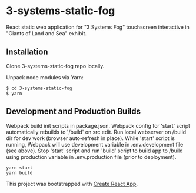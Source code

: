 # 3-systems-static-fog
React static web application for "3 Systems Fog" touchscreen interactive in "Giants of Land and Sea"
exhibit.

## Installation

Clone 3-systems-static-fog repo locally.

Unpack node modules via Yarn:

```
$ cd 3-systems-static-fog
$ yarn
```

## Development and Production Builds

Webpack build init scripts in package.json. Webpack config for 'start' script
automatically rebuilds to '/build' on src edit. Run local webserver on /build
dir for dev work (browser auto-refresh in place). While 'start' script is
running, Webpack will use development variable in .env.development file (see
  above). Stop 'start' script and run 'build' script to build app to /build
  using production variable in .env.production file (prior to deployment).

```
yarn start
yarn build
```

This project was bootstrapped with [Create React App](https://github.com/facebookincubator/create-react-app).
